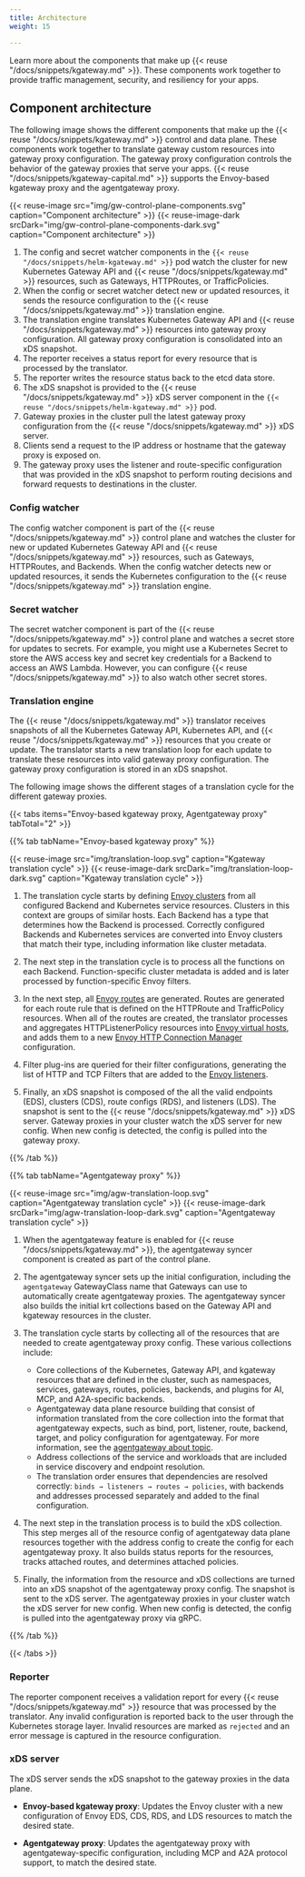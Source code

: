 ```yaml
---
title: Architecture
weight: 15

---
```


Learn more about the components that make up {{< reuse "/docs/snippets/kgateway.md" >}}. These components work together to provide traffic management, security, and resiliency for your apps.

## Component architecture

The following image shows the different components that make up the {{< reuse "/docs/snippets/kgateway.md" >}} control and data plane. These components work together to translate gateway custom resources into gateway proxy configuration. The gateway proxy configuration controls the behavior of the gateway proxies that serve your apps.  {{< reuse "/docs/snippets/kgateway-capital.md" >}} supports the Envoy-based kgateway proxy and the agentgateway proxy.

{{< reuse-image src="img/gw-control-plane-components.svg" caption="Component architecture" >}}
{{< reuse-image-dark srcDark="img/gw-control-plane-components-dark.svg" caption="Component architecture" >}}

<!--Source https://app.excalidraw.com/s/AKnnsusvczX/1HkLXOmi9BF-->

1. The config and secret watcher components in the `{{< reuse "/docs/snippets/helm-kgateway.md" >}}` pod watch the cluster for new Kubernetes Gateway API and {{< reuse "/docs/snippets/kgateway.md" >}} resources, such as Gateways, HTTPRoutes, or TrafficPolicies.
2. When the config or secret watcher detect new or updated resources, it sends the resource configuration to the {{< reuse "/docs/snippets/kgateway.md" >}} translation engine. 
3. The translation engine translates Kubernetes Gateway API and {{< reuse "/docs/snippets/kgateway.md" >}} resources into gateway proxy configuration. All gateway proxy configuration is consolidated into an xDS snapshot.
4. The reporter receives a status report for every resource that is processed by the translator. 
5. The reporter writes the resource status back to the etcd data store. 
6. The xDS snapshot is provided to the {{< reuse "/docs/snippets/kgateway.md" >}} xDS server component in the `{{< reuse "/docs/snippets/helm-kgateway.md" >}}` pod. 
7. Gateway proxies in the cluster pull the latest gateway proxy configuration from the {{< reuse "/docs/snippets/kgateway.md" >}} xDS server.
8. Clients send a request to the IP address or hostname that the gateway proxy is exposed on. 
9. The gateway proxy uses the listener and route-specific configuration that was provided in the xDS snapshot to perform routing decisions and forward requests to destinations in the cluster.

### Config watcher 

The config watcher component is part of the {{< reuse "/docs/snippets/kgateway.md" >}} control plane and watches the cluster for new or updated Kubernetes Gateway API and {{< reuse "/docs/snippets/kgateway.md" >}} resources, such as Gateways, HTTPRoutes, and Backends. When the config watcher detects new or updated resources, it sends the Kubernetes configuration to the {{< reuse "/docs/snippets/kgateway.md" >}} translation engine.

### Secret watcher

The secret watcher component is part of the {{< reuse "/docs/snippets/kgateway.md" >}} control plane and watches a secret store for updates to secrets. For example, you might use a Kubernetes Secret to store the AWS access key and secret key credentials for a Backend to access an AWS Lambda. However, you can configure {{< reuse "/docs/snippets/kgateway.md" >}} to also watch other secret stores.

<!--
### Endpoint discovery 

The endpoint discovery component is part of the {{< reuse "/docs/snippets/kgateway.md" >}} control plane and watches service registries such as Kubernetes for IP addresses and hostnames that are associated with services. Each endpoint requires its own plug-in that supports the discovery functionality. For example, Kubernetes runs its own endpoint discovery goroutine. When endpoint discovery discovers a new or updated endpoint, the configuration is stored in etcd. -->

### Translation engine

The {{< reuse "/docs/snippets/kgateway.md" >}} translator receives snapshots of all the Kubernetes Gateway API, Kubernetes API, and {{< reuse "/docs/snippets/kgateway.md" >}} resources that you create or update. The translator starts a new translation loop for each update to translate these resources into valid gateway proxy configuration. The gateway proxy configuration is stored in an xDS snapshot.  

The following image shows the different stages of a translation cycle for the different gateway proxies.

{{< tabs items="Envoy-based kgateway proxy, Agentgateway proxy" tabTotal="2" >}}

{{% tab tabName="Envoy-based kgateway proxy" %}}

{{< reuse-image src="img/translation-loop.svg" caption="Kgateway translation cycle" >}}
{{< reuse-image-dark srcDark="img/translation-loop-dark.svg" caption="Kgateway translation cycle" >}}

<!--Source https://app.excalidraw.com/s/AKnnsusvczX/1HkLXOmi9BF-->

1. The translation cycle starts by defining [Envoy clusters](https://www.envoyproxy.io/docs/envoy/latest/api-v3/config/cluster/v3/cluster.proto) from all configured Backend and Kubernetes service resources. Clusters in this context are groups of similar hosts. Each Backend has a type that determines how the Backend is processed. Correctly configured Backends and Kubernetes services are converted into Envoy clusters that match their type, including information like cluster metadata.

2. The next step in the translation cycle is to process all the functions on each Backend. Function-specific cluster metadata is added and is later processed by function-specific Envoy filters.

3. In the next step, all [Envoy routes](https://www.envoyproxy.io/docs/envoy/latest/api-v3/config/route/v3/route.proto) are generated. Routes are generated for each route rule that is defined on the HTTPRoute and TrafficPolicy resources. When all of the routes are created, the translator processes and aggregates HTTPListenerPolicy resources into [Envoy virtual hosts](https://www.envoyproxy.io/docs/envoy/latest/api-v3/config/route/v3/route_components.proto#config-route-v3-virtualhost), and adds them to a new [Envoy HTTP Connection Manager](https://www.envoyproxy.io/docs/envoy/latest/intro/arch_overview/http/http_connection_management) configuration. 

4. Filter plug-ins are queried for their filter configurations, generating the list of HTTP and TCP Filters that are added to the [Envoy listeners](https://www.envoyproxy.io/docs/envoy/latest/configuration/listeners/listeners).

5. Finally, an xDS snapshot is composed of the all the valid endpoints (EDS), clusters (CDS), route configs (RDS), and listeners (LDS). The snapshot is sent to the {{< reuse "/docs/snippets/kgateway.md" >}} xDS server. Gateway proxies in your cluster watch the xDS server for new config. When new config is detected, the config is pulled into the gateway proxy. 

{{% /tab %}}

{{% tab tabName="Agentgateway proxy" %}}

{{< reuse-image src="img/agw-translation-loop.svg" caption="Agentgateway translation cycle" >}}
{{< reuse-image-dark srcDark="img/agw-translation-loop-dark.svg" caption="Agentgateway translation cycle" >}}

<!--Source https://app.excalidraw.com/s/AKnnsusvczX/1HkLXOmi9BF-->

1. When the agentgateway feature is enabled for {{< reuse "/docs/snippets/kgateway.md" >}}, the agentgateway syncer component is created as part of the control plane.

2. The agentgateway syncer sets up the initial configuration, including the `agentgateway` GatewayClass name that Gateways can use to automatically create agentgateway proxies. The agentgateway syncer also builds the initial krt collections based on the Gateway API and kgateway resources in the cluster.

3. The translation cycle starts by collecting all of the resources that are needed to create agentgateway proxy config. These various collections include:
   * Core collections of the Kubernetes, Gateway API, and kgateway resources that are defined in the cluster, such as namespaces, services, gateways, routes, policies, backends, and plugins for AI, MCP, and A2A-specific backends.
   * Agentgateway data plane resource building that consist of information translated from the core collection into the format that agentgateway expects, such as bind, port, listener, route, backend, target, and policy configuration for agentgateway. For more information, see the [agentgateway about topic](../../agentgateway/about/#resources).
   * Address collections of the service and workloads that are included in service discovery and endpoint resolution.
   * The translation order ensures that dependencies are resolved correctly: `binds → listeners → routes → policies`, with backends and addresses processed separately and added to the final configuration.

4. The next step in the translation process is to build the xDS collection. This step merges all of the resource config of agentgateway data plane resources together with the address config to create the config for each agentgateway proxy. It also builds status reports for the resources, tracks attached routes, and determines attached policies.

5. Finally, the information from the resource and xDS collections are turned into an xDS snapshot of the agentgateway proxy config. The snapshot is sent to the xDS server. The agentgateway proxies in your cluster watch the xDS server for new config. When new config is detected, the config is pulled into the agentgateway proxy via gRPC.

{{% /tab %}}

{{< /tabs >}}

### Reporter

The reporter component receives a validation report for every {{< reuse "/docs/snippets/kgateway.md" >}} resource that was processed by the translator. Any invalid configuration is reported back to the user through the Kubernetes storage layer. Invalid resources are marked as `rejected` and an error message is captured in the resource configuration.

### xDS server

The xDS server sends the xDS snapshot to the gateway proxies in the data plane.

* **Envoy-based kgateway proxy**: Updates the Envoy cluster with a new configuration of Envoy EDS, CDS, RDS, and LDS resources to match the desired state.

* **Agentgateway proxy**: Updates the agentgateway proxy with agentgateway-specific configuration, including MCP and A2A protocol support, to match the desired state.

<!--

## Discovery architecture

{{< reuse "docs/snippets/discovery-about.md" >}}

To enable automatic discovery of services, see [Discovery](/docs/traffic-management/destination-types/backends/#discovery). To learn more about Backends, see [Backends](/docs/traffic-management/destination-types/backends/).

The following image shows how the endpoint discovery component discovers Kubernetes services and Functions and automatically creates Backend resources for them. 

{{< reuse-image src="img/discovery.svg" >}}

-->


